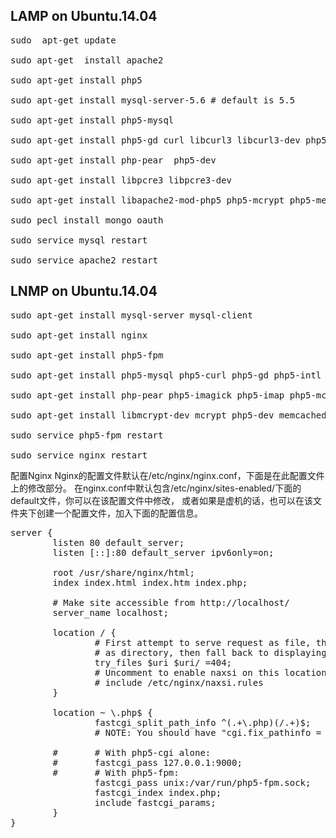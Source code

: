 LAMP on Ubuntu.14.04
--------
<pre class="lang:zsh decode:true ">sudo  apt-get update

sudo apt-get  install apache2

sudo apt-get install php5

sudo apt-get install mysql-server-5.6 # default is 5.5

sudo apt-get install php5-mysql

sudo apt-get install php5-gd curl libcurl3 libcurl3-dev php5-curl

sudo apt-get install php-pear  php5-dev 

sudo apt-get install libpcre3 libpcre3-dev

sudo apt-get install libapache2-mod-php5 php5-mcrypt php5-memcache  php5-xdebug php-apc

sudo pecl install mongo oauth

sudo service mysql restart

sudo service apache2 restart
</pre>
LNMP on Ubuntu.14.04
-------- 
<pre class="lang:zsh decode:true " >
sudo apt-get install mysql-server mysql-client 

sudo apt-get install nginx

sudo apt-get install php5-fpm

sudo apt-get install php5-mysql php5-curl php5-gd php5-intl 

sudo apt-get install php-pear php5-imagick php5-imap php5-mcrypt php5-memcache php5-ming php5-ps php5-pspell php5-recode php5-snmp php5-sqlite php5-tidy php5-xmlrpc php5-xsl php5-xcache

sudo apt-get install libmcrypt-dev mcrypt php5-dev memcached

sudo service php5-fpm restart

sudo service nginx restart
</pre> 

配置Nginx
Nginx的配置文件默认在/etc/nginx/nginx.conf，下面是在此配置文件上的修改部分。
在nginx.conf中默认包含/etc/nginx/sites-enabled/下面的default文件，你可以在该配置文件中修改，
或者如果是虚机的话，也可以在该文件夹下创建一个配置文件，加入下面的配置信息。
 
<pre class="lang:yaml decode:true " >
server {
        listen 80 default_server;
        listen [::]:80 default_server ipv6only=on;

        root /usr/share/nginx/html;
        index index.html index.htm index.php;

        # Make site accessible from http://localhost/
        server_name localhost;

        location / {
                # First attempt to serve request as file, then
                # as directory, then fall back to displaying a 404.
                try_files $uri $uri/ =404;
                # Uncomment to enable naxsi on this location
                # include /etc/nginx/naxsi.rules
        }

        location ~ \.php$ {
                fastcgi_split_path_info ^(.+\.php)(/.+)$;
                # NOTE: You should have "cgi.fix_pathinfo = 0;" in php.ini
        
        #       # With php5-cgi alone:
        #       fastcgi_pass 127.0.0.1:9000;
        #       # With php5-fpm:
                fastcgi_pass unix:/var/run/php5-fpm.sock;
                fastcgi_index index.php;
                include fastcgi_params;
        } 
}
</pre> 

